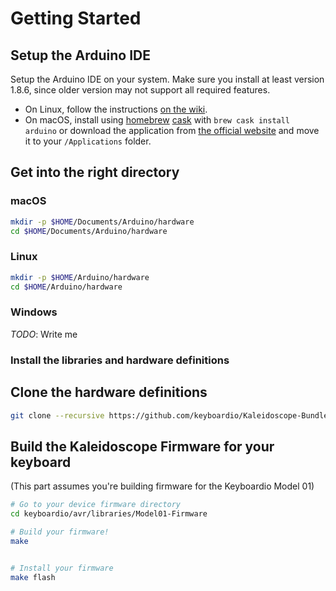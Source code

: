 # Getting Started

## Setup the Arduino IDE

Setup the Arduino IDE on your system. Make sure you install at least version 1.8.6, since older version may not support all required features.

* On Linux, follow the instructions [on the wiki](https://github.com/keyboardio/Kaleidoscope/wiki/Install-Arduino-support-on-Linux).
* On macOS, install using [homebrew](http://brew.sh/) [cask](https://caskroom.github.io/) with `brew cask install arduino` or download the application from [the official website](https://www.arduino.cc/en/Main/Software) and move it to your `/Applications` folder.

## Get into the right directory

### macOS
```sh
mkdir -p $HOME/Documents/Arduino/hardware
cd $HOME/Documents/Arduino/hardware
```

### Linux

```sh
mkdir -p $HOME/Arduino/hardware
cd $HOME/Arduino/hardware
```

### Windows

*TODO*: Write me

### Install the libraries and hardware definitions

## Clone the hardware definitions
```sh
git clone --recursive https://github.com/keyboardio/Kaleidoscope-Bundle-Keyboardio.git keyboardio

```

## Build the Kaleidoscope Firmware for your keyboard

(This part assumes you're building firmware for the Keyboardio Model 01)

```sh
# Go to your device firmware directory
cd keyboardio/avr/libraries/Model01-Firmware

# Build your firmware!
make


# Install your firmware
make flash
